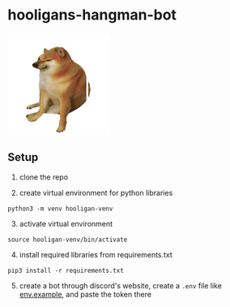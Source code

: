 # hooligans-hangman-bot

<img src="./static/design.png" alt="design" width="200"/>

## Setup

1. clone the repo

2. create virtual environment for python libraries

```
python3 -m venv hooligan-venv
```

3. activate virtual environment

```
source hooligan-venv/bin/activate
```

4. install required libraries from requirements.txt

```
pip3 install -r requirements.txt
```

5. create a bot through discord's website, create a `.env` file like [env.example](./env.example), and paste the token there
